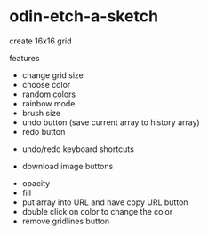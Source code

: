 # odin-etch-a-sketch

create 16x16 grid

features

* change grid size
* choose color
* random colors
* rainbow mode
* brush size
* undo button (save current array to history array)
* redo button
- undo/redo keyboard shortcuts
* download image buttons
- opacity
- fill
- put array into URL and have copy URL button
- double click on color to change the color
- remove gridlines button